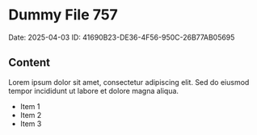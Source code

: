 # Dummy File 757

Date: 2025-04-03
ID: 41690B23-DE36-4F56-950C-26B77AB05695

## Content

Lorem ipsum dolor sit amet, consectetur adipiscing elit.
Sed do eiusmod tempor incididunt ut labore et dolore magna aliqua.

* Item 1
* Item 2
* Item 3

